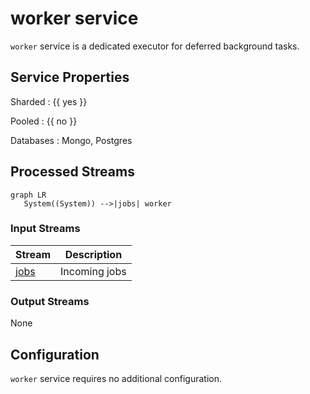 # worker service

`worker` service is a dedicated executor for deferred background tasks.

## Service Properties

Sharded
: {{ yes }}

Pooled
: {{ no }}

Databases
: Mongo, Postgres

## Processed Streams

```mermaid
graph LR
   System((System)) -->|jobs| worker
```

### Input Streams

| Stream                                     | Description   |
| ------------------------------------------ | ------------- |
| [jobs](../streams-reference/jobs.md) | Incoming jobs |

### Output Streams

None

## Configuration

`worker` service requires no additional configuration.
